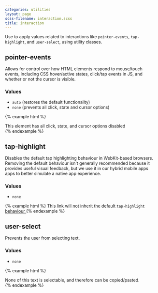 ```yaml
---
categories: utilities
layout: page
scss-filename: interaction.scss
title: interaction
---
```

Use to apply values related to interactions like `pointer-events`, `tap-highlight`, and `user-select`, using utility classes.

## pointer-events
Allows for control over how HTML elements respond to mouse/touch events, including CSS hover/active states, click/tap events in JS, and whether or not the cursor is visible.

### Values
* `auto` (restores the default functionality)
* `none` (prevents all click, state and cursor options)

{% example html %}
<div class="background-color--gray-13 pointer-events--none">
  This element has all click, state, and cursor options disabled
</div>
{% endexample %}


## tap-highlight
Disables the default tap highlighting behaviour in WebKit-based browsers. Removing the default behaviour isn't generally recommended because it provides useful visual feedback, but we use it in our hybrid mobile apps apps to better simulate a native app experience.

### Values
* `none`

{% example html %}
<a class="tap-highlight--none" href="#">
  This link will not inherit the default `tap-highlight` behaviour
</a>
{% endexample %}


## user-select
Prevents the user from selecting text.

### Values
* `none`

{% example html %}
<div class="user-select--none">
  None of this text is selectable, and therefore can be copied/pasted.
</div>
{% endexample %}
